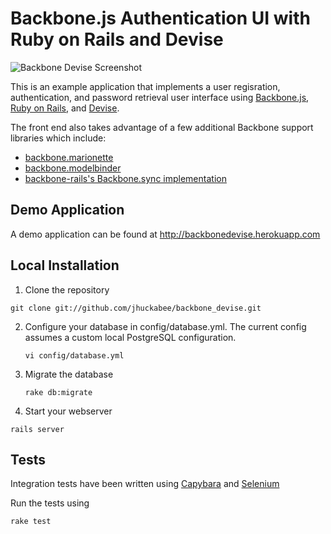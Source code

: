 Backbone.js Authentication UI with Ruby on Rails and Devise
===========================================================

![Backbone Devise Screenshot](https://github.com/jhuckabee/backbone_devise/raw/master/doc/backbone_devise_screenshot.png)

This is an example application that implements a user regisration, authentication, and password retrieval
user interface using [Backbone.js](http://documentcloud.github.com/backbone/), [Ruby on Rails](http://rubyonrails.org/), and [Devise](https://github.com/plataformatec/devise).

The front end also takes advantage of a few additional Backbone support libraries which include:

* [backbone.marionette](https://github.com/derickbailey/backbone.marionette)
* [backbone.modelbinder](https://github.com/theironcook/Backbone.ModelBinder)
* [backbone-rails's Backbone.sync implementation](https://github.com/codebrew/backbone-rails)

Demo Application
----------------

A demo application can be found at http://backbonedevise.herokuapp.com

Local Installation
------------------

1. Clone the repository

  `git clone git://github.com/jhuckabee/backbone_devise.git`

2. Configure your database in config/database.yml. The current config assumes a custom local PostgreSQL configuration.

   `vi config/database.yml`

3. Migrate the database

   `rake db:migrate`

4. Start your webserver

  `rails server`

Tests
-----

Integration tests have been written using [Capybara](https://github.com/jnicklas/capybara) and [Selenium](http://seleniumhq.org/)

Run the tests using

  `rake test`
